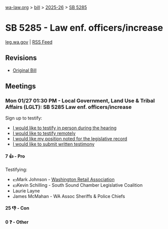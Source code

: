 [wa-law.org](/) > [bill](/bill/) > [2025-26](/bill/2025-26/) > [SB 5285](/bill/2025-26/sb/5285/)

# SB 5285 - Law enf. officers/increase
[leg.wa.gov](https://app.leg.wa.gov/billsummary?BillNumber=5285&Year=2025&Initiative=false) | [RSS Feed](./rss.xml)

## Revisions
* [Original Bill](1/)

## Meetings
### Mon 01/27 01:30 PM - Local Government, Land Use & Tribal Affairs (LGLT): SB 5285 Law enf. officers/increase
Sign up to testify:
* [I would like to testify in person during the hearing](https://app.leg.wa.gov/csi/Testifier/Add?chamber=House&mId=32612&aId=162217&caId=25029&tId=1)
* [I would like to testify remotely](https://app.leg.wa.gov/csi/Testifier/Add?chamber=House&mId=32612&aId=162217&caId=25029&tId=2)
* [I would like my position noted for the legislative record](https://app.leg.wa.gov/csi/Testifier/Add?chamber=House&mId=32612&aId=162217&caId=25029&tId=3)
* [I would like to submit written testimony](https://app.leg.wa.gov/csi/Testifier/Add?chamber=House&mId=32612&aId=162217&caId=25029&tId=4)

#### 7 👍 - Pro
Testifying:
* 💵Mark Johnson - [Washington Retail Association](/org/washington_retail_association/)
* 💵Kevin Schilling - South Sound Chamber Legislative Coalition
* Laurie Layne
* James McMahan - WA Assoc Sheriffs & Police Chiefs

#### 25 👎 - Con

#### 0 ❓ - Other
